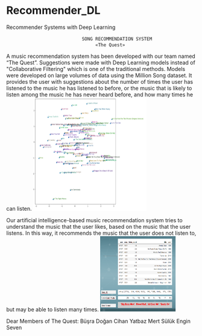 # Recommender_DL
Recommender Systems with Deep Learning

								SONG RECOMMENDATION SYSTEM
									 «The Quest»

A music recommendation system has been developed with our team named “The Quest”. Suggestions were made with Deep Learning models instead of "Collaborative Filtering" which is one of the traditional methods. Models were developed on large volumes of data using the Million Song dataset. It provides the user with suggestions about the number of times the user has listened to the music he has listened to before, or the music that is likely to listen among the music he has never heard before, and how many times he can listen.
<img src="https://github.com/BusraaDGN/Recommender_DL/blob/main/distiribution.png" width="300" height="300">

Our artificial intelligence-based music recommendation system tries to understand the music that the user likes, based on the music that the user listens. In this way, it recommends the music that the user does not listen to, but may be able to listen many times.
<img src="https://github.com/BusraaDGN/Recommender_DL/blob/main/predictions.png" width="200" height="200">


Dear Members of The Quest:  	 Büşra Doğan     Cihan Yatbaz   Mert Sülük    Engin Seven
